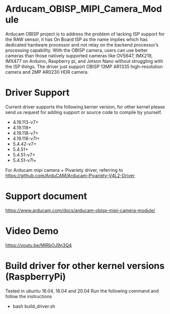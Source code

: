 # Arducam_OBISP_MIPI_Camera_Module

Arducam OBISP project is to address the problem of lacking ISP support for the RAW sensor, it has On Board ISP as the name implies which has dedicated hardware processor and not relay on the backend processor’s processing capability. With the OBISP camera, users can use better cameras than those natively supported cameras like OV5647, IMX219, IMX477 on Arduino, Raspberry pi, and Jetson Nano without struggling with the ISP things. The driver just support OBISP 13MP AR1335 high-resolution camera and 2MP AR0230 HDR camera. 

# Driver Support
Current driver supports the following kerner version, for other kernel please send us request for adding support or source code to compile by yourself.
* 4.19.113-v7+
* 4.19.118+
* 4.19.118-v7+
* 4.19.118-v7I+
* 5.4.42-v7+
* 5.4.51+
* 5.4.51-v7+
* 5.4.51-v7l+

For Arducam mipi camera + Pivariety driver, referring to https://github.com/ArduCAM/Arducam-Pivariety-V4L2-Driver
# Support document
https://www.arducam.com/docs/arducam-obisp-mipi-camera-module/

# Video Demo
https://youtu.be/MlRbOJ9n3Q4

# Build driver for other kernel versions (RaspberryPi)
Tested in ubuntu 16.04, 18.04 and 20.04
Run the following command and follow the instructions

* bash build_driver.sh
